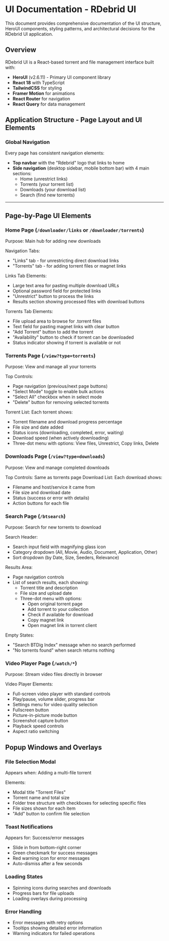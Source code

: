 # UI Documentation - RDebrid UI

This document provides comprehensive documentation of the UI structure, HeroUI components, styling patterns, and architectural decisions for the RDebrid UI application.

## Overview

RDebrid UI is a React-based torrent and file management interface built with:
- **HeroUI** (v2.6.11) - Primary UI component library
- **React 18** with TypeScript
- **TailwindCSS** for styling
- **Framer Motion** for animations
- **React Router** for navigation
- **React Query** for data management

## Application Structure - Page Layout and UI Elements

### Global Navigation
Every page has consistent navigation elements:
- **Top navbar** with the "Rdebrid" logo that links to home
- **Side navigation** (desktop sidebar, mobile bottom bar) with 4 main sections:
  - Home (unrestrict links)
  - Torrents (your torrent list)
  - Downloads (your download list)
  - Search (find new torrents)

---

## Page-by-Page UI Elements

### Home Page (`/downloader/links` or `/downloader/torrents`)
Purpose: Main hub for adding new downloads

Navigation Tabs:
- "Links" tab - for unrestricting direct download links
- "Torrents" tab - for adding torrent files or magnet links

Links Tab Elements:
- Large text area for pasting multiple download URLs
- Optional password field for protected links
- "Unrestrict" button to process the links
- Results section showing processed files with download buttons

Torrents Tab Elements:
- File upload area to browse for .torrent files
- Text field for pasting magnet links with clear button
- "Add Torrent" button to add the torrent
- "Availability" button to check if torrent can be downloaded
- Status indicator showing if torrent is available or not

### Torrents Page (`/view?type=torrents`)
Purpose: View and manage all your torrents

Top Controls:
- Page navigation (previous/next page buttons)
- "Select Mode" toggle to enable bulk actions
- "Select All" checkbox when in select mode
- "Delete" button for removing selected torrents

Torrent List:
Each torrent shows:
- Torrent filename and download progress percentage
- File size and date added
- Status icons (downloading, completed, error, waiting)
- Download speed (when actively downloading)
- Three-dot menu with options: View files, Unrestrict, Copy links, Delete

### Downloads Page (`/view?type=downloads`)
Purpose: View and manage completed downloads

Top Controls: Same as torrents page
Download List:
Each download shows:
- Filename and host/service it came from
- File size and download date
- Status (success or error with details)
- Action buttons for each file

### Search Page (`/btsearch`)
Purpose: Search for new torrents to download

Search Header:
- Search input field with magnifying glass icon
- Category dropdown (All, Movie, Audio, Document, Application, Other)
- Sort dropdown (by Date, Size, Seeders, Relevance)

Results Area:
- Page navigation controls
- List of search results, each showing:
  - Torrent title and description
  - File size and upload date
  - Three-dot menu with options:
    - Open original torrent page
    - Add torrent to your collection
    - Check if available for download
    - Copy magnet link
    - Open magnet link in torrent client

Empty States:
- "Search BTDig Index" message when no search performed
- "No torrents found" when search returns nothing

### Video Player Page (`/watch/*`)
Purpose: Stream video files directly in browser

Video Player Elements:
- Full-screen video player with standard controls
- Play/pause, volume slider, progress bar
- Settings menu for video quality selection
- Fullscreen button
- Picture-in-picture mode button
- Screenshot capture button
- Playback speed controls
- Aspect ratio switching

## Popup Windows and Overlays

### File Selection Modal
Appears when: Adding a multi-file torrent

Elements:
- Modal title "Torrent Files"
- Torrent name and total size
- Folder tree structure with checkboxes for selecting specific files
- File sizes shown for each item
- "Add" button to confirm file selection

### Toast Notifications
Appears for: Success/error messages
- Slide in from bottom-right corner
- Green checkmark for success messages
- Red warning icon for error messages
- Auto-dismiss after a few seconds

### Loading States
- Spinning icons during searches and downloads
- Progress bars for file uploads
- Loading overlays during processing

### Error Handling
- Error messages with retry options
- Tooltips showing detailed error information
- Warning indicators for failed operations
